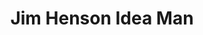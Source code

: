 ---
title: "Jim Henson Idea Man"
year: 2024
rating: 0
stars: ""
rewatched: false
permalink: "jim-henson-idea-man"
watched_on: 2024-06-06
---